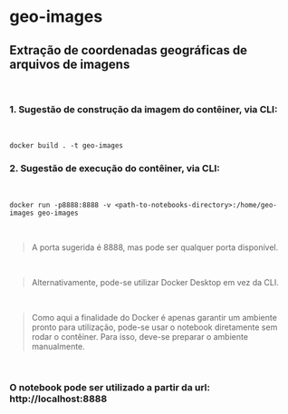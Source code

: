 # geo-images 

## Extração de coordenadas geográficas de arquivos de imagens  

<br/> 

### 1. Sugestão de construção da imagem do contêiner, via CLI:  

<br/> 

    docker build . -t geo-images

### 2. Sugestão de execução do contêiner, via CLI: 

<br/> 

    docker run -p8888:8888 -v <path-to-notebooks-directory>:/home/geo-images geo-images  
 
<br/> 
 

> A porta sugerida é 8888, mas pode ser qualquer porta disponível.  

<br />

> Alternativamente, pode-se utilizar Docker Desktop em vez da CLI.

<br />  

> Como aqui a finalidade do Docker é apenas garantir um ambiente pronto para utilização, pode-se usar o notebook diretamente sem rodar o contêiner. Para isso, deve-se preparar o ambiente manualmente.

<br/> 

### O notebook pode ser utilizado a partir da url: http://localhost:8888

